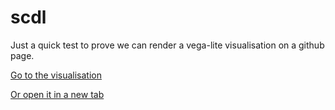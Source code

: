 # scdl
Just a quick test to prove we can render a vega-lite visualisation on a github page.

[Go to the visualisation](https://trubens71.github.io/site/scdl_vis.html)

<a href="https://trubens71.github.io/site/scdl_vis.html" target="_blank">Or open it in a new tab</a>
